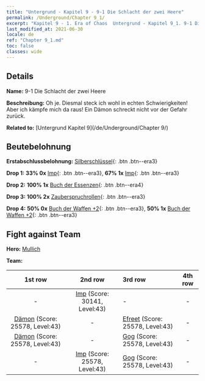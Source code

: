 ```yaml
---
title: "Untergrund - Kapitel 9 - 9-1 Die Schlacht der zwei Heere"
permalink: /Underground/Chapter 9_1/
excerpt: "Kapitel 9 - 1. Era of Chaos  Untergrund - Kapitel 9_1. 9-1 Die Schlacht der zwei Heere"
last_modified_at: 2021-06-30
locale: de
ref: "Chapter 9_1.md"
toc: false
classes: wide
---
```


## Details

 **Name:** 9-1 Die Schlacht der zwei Heere

 **Beschreibung:** Oh je. Diesmal steck ich wohl in echten Schwierigkeiten! Aber ich kämpfe mich da raus! Ein Dämon schreckt nicht vor der Gefahr zurück.

 **Related to:** [Untergrund Kapitel 9](/de/Underground/Chapter 9/)

## Beutebelohnung

 **Erstabschlussbelohnung:** [Silberschlüssel](/ItemsDE/con_693/){: .btn .btn--era3}

 **Drop 1:** **33% 0x** [Imp](/ItemsDE/unt_226/){: .btn .btn--era3}, **67% 1x** [Imp](/ItemsDE/unt_226/){: .btn .btn--era3}

 **Drop 2:** **100% 1x** [Buch der Essenzen](/ItemsDE/mat_39/){: .btn .btn--era4}

 **Drop 3:** **100% 2x** [Zauberspruchrollen](/ItemsDE/con_694/){: .btn .btn--era3}

 **Drop 4:** **50% 0x** [Buch der Waffen +2](/ItemsDE/mat_32/){: .btn .btn--era3}, **50% 1x** [Buch der Waffen +2](/ItemsDE/mat_32/){: .btn .btn--era3}


## Fight against Team
 **Hero:** [Mullich](/de/heroes/Mullich/)

 **Team:**


  | 1st row | 2nd row | 3rd row | 4th row |
  |:----:|:----:|:----|:----:|
  | - | [Imp](/de/units/Imp/) (Score: 30141, Level:43)  | - | - |
  | [Dämon](/de/units/Demon/) (Score: 25578, Level:43)  | - | [Efreet](/de/units/Efreeti/) (Score: 25578, Level:43)  | - |
  | [Dämon](/de/units/Demon/) (Score: 25578, Level:43)  | - | [Gog](/de/units/Gog/) (Score: 25578, Level:43)  | - |
  | - | [Imp](/de/units/Imp/) (Score: 25578, Level:43)  | [Gog](/de/units/Gog/) (Score: 25578, Level:43)  | - |



